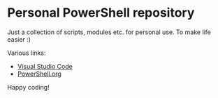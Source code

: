 # Personal PowerShell repository

Just a collection of scripts, modules etc. for personal use. To make life easier :)

Various links:

* [Visual Studio Code](https://code.visualstudio.com)
* [PowerShell.org](https://powershell.org)

Happy coding!